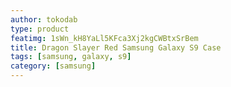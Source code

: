 ```yaml
---
author: tokodab
type: product
featimg: 1sWn_kH8YaLl5KFca3Xj2kgCWBtxSrBem
title: Dragon Slayer Red Samsung Galaxy S9 Case
tags: [samsung, galaxy, s9]
category: [samsung]
---
```

